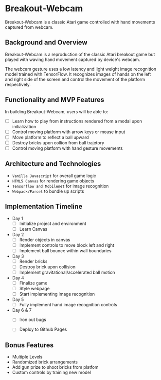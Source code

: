 # Breakout-Webcam

Breakout-Webcam is a classic Atari game controlled with hand movements captured from webcam.

## Background and Overview

Breakout-Webcam is a reproduction of the classic Atari breakout game but played with waving hand movement captured by device's webcam.

The webcam gesture uses a low latency and light weight image recognition model trained with TensorFlow. It recognizes images of hands on the left and right side of the screen and control the movement of the platform respectively.

## Functionality and MVP Features

In building Breakout-Webcam, users will be able to:

- [ ] Learn how to play from instructions rendered from a modal upon initialization
- [ ] Control moving platform with arrow keys or mouse input
- [ ] Move platform to reflect a ball upward
- [ ] Destroy bricks upon collion from ball trajetory
- [ ] Control moving platform with hand gesture movements

## Architecture and Technologies

- `Vanilla Javascript` for overall game logic
- `HTML5 Canvas` for rendering game objects
- `Tensorflow and Mobilenet` for image recognition
- `Webpack/Parcel` to bundle up scripts

## Implementation Timeline

- Day 1
  - [ ] Initialize project and environment
  - [ ] Learn Canvas
- Day 2
  - [ ] Render objects in canvas
  - [ ] Implement controls to move block left and right
  - [ ] Implement ball bounce within wall boundaries
- Day 3
  - [ ] Render bricks
  - [ ] Destroy brick upon collision
  - [ ] Implement gravitational/accelerated ball motion
- Day 4
  - [ ] Finalize game
  - [ ] Style webpage
  - [ ] Start implementing image recognition
- Day 5
  - [ ] Fully implement hand image recognition controls
- Day 6 & 7
  - [ ] Iron out bugs
  - [ ] Deploy to Github Pages


## Bonus Features

- Multiple Levels
- Randomized brick arrangements
- Add gun prize to shoot bricks from platfom
- Custom controls by training new model
